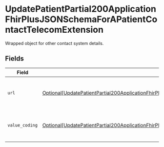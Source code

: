 # UpdatePatientPartial200ApplicationFhirPlusJSONSchemaForAPatientContactTelecomExtension

Wrapped object for other contact system details.


## Fields

| Field                                                                                                                                                                                                                                       | Type                                                                                                                                                                                                                                        | Required                                                                                                                                                                                                                                    | Description                                                                                                                                                                                                                                 |
| ------------------------------------------------------------------------------------------------------------------------------------------------------------------------------------------------------------------------------------------- | ------------------------------------------------------------------------------------------------------------------------------------------------------------------------------------------------------------------------------------------- | ------------------------------------------------------------------------------------------------------------------------------------------------------------------------------------------------------------------------------------------- | ------------------------------------------------------------------------------------------------------------------------------------------------------------------------------------------------------------------------------------------- |
| `url`                                                                                                                                                                                                                                       | [Optional[UpdatePatientPartial200ApplicationFhirPlusJSONSchemaForAPatientContactTelecomExtensionURL]](../../models/operations/updatepatientpartial200applicationfhirplusjsonschemaforapatientcontacttelecomextensionurl.md)                 | :heavy_minus_sign:                                                                                                                                                                                                                          | Definition of other contact system extension.                                                                                                                                                                                               |
| `value_coding`                                                                                                                                                                                                                              | [Optional[UpdatePatientPartial200ApplicationFhirPlusJSONSchemaForAPatientContactTelecomExtensionValueCoding]](../../models/operations/updatepatientpartial200applicationfhirplusjsonschemaforapatientcontacttelecomextensionvaluecoding.md) | :heavy_minus_sign:                                                                                                                                                                                                                          | URL of specification of other contact systems.                                                                                                                                                                                              |